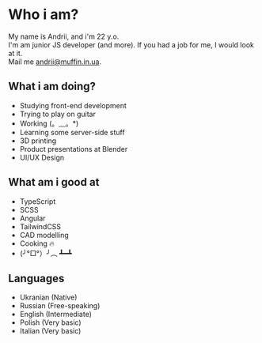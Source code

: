 # Who i am? 

My name is Andrii, and i'm 22 y.o.  
I'm am junior JS developer (and more).
If you had a job for me, I would look at it.  
Mail me <andrii@muffin.in.ua>.

## What i am doing?

- Studying front-end development
- Trying to play on guitar
- Working (。﹏。*)
- Learning some server-side stuff
- 3D printing
- Product presentations at Blender
- UI/UX Design

## What am i good at

- TypeScript
- SCSS
- Angular
- TailwindCSS
- CAD modelling
- Cooking 🔥
- (╯°□°）╯︵ ┻━┻

## Languages

- Ukranian (Native)
- Russian (Free-speaking)
- English (Intermediate)
- Polish (Very basic)
- Italian (Very basic)
  
